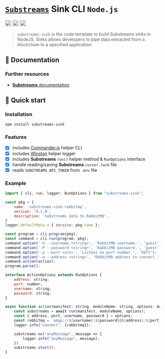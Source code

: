 # [`Substreams`](https://substreams.streamingfast.io/) Sink CLI `Node.js`

[<img alt="github" src="" height="20">](https://github.com/pinax-network/substreams-sink)
[<img alt="npm" src="" height="20">](https://www.npmjs.com/package/substreams-sink)
[<img alt="GitHub Workflow Status" src="" height="20">](https://github.com/pinax-network/substreams-sink/actions?query=branch%3Amain)

> `substreams-sink` is the code template to build Substreams sinks in NodeJS. Sinks allows developers to pipe data extracted from a blockchain to a specified application.

## 📖 Documentation

<!-- ### https://www.npmjs.com/package/substreams-sink -->

### Further resources

- [**Substreams** documentation](https://substreams.streamingfast.io)

## 🚀 Quick start

### Installation

```bash
npm install substreams-sink
```

### Features

- [x] includes [Commander.js](https://github.com/tj/commander.js/) helper CLI 
- [x] includes [Winston](https://github.com/winstonjs/winston) helper logger 
- [x] includes **Substreams** `run()` helper method & `RunOptions` interface
- [x] handle reading/saving **Substreams** `cursor.lock` file
- [x] reads `SUBSTREAMS_API_TOKEN` from `.env` file

### Example

```js
import { cli, run, logger, RunOptions } from "substreams-sink";

const pkg = {
    name: 'substreams-sink-rabbitmq',
    version: '0.1.0',
    description: 'Substreams data to RabbitMQ',
}
logger.defaultMeta = { service: pkg.name };

const program = cli.program(pkg);
const command = cli.run(program, pkg);
command.option('-U --username <string>', 'RabbitMQ username.', 'guest');
command.option('-P --password <string>', 'RabbitMQ password.', 'guest');
command.option('-p --port <int>', 'Listens on port number.', '5672');
command.option('-a --address <string>', 'RabbitMQ address to connect.', 'localhost');
command.action(action);
program.parse();

interface ActionOptions extends RunOptions {
    address: string;
    port: number;
    username: string;
    password: string;
}

async function action(manifest: string, moduleName: string, options: ActionOptions) {
    const substreams = await run(manifest, moduleName, options);
    const { address, port, username, password } = options;
    const rabbitmq = `amqp://${username}:${password}@${address}:${port}`;
    logger.info("connect", {rabbitmq});

    substreams.on("anyMessage", message => {
        logger.info("anyMessage", message);
    })
    substreams.start();
}
```